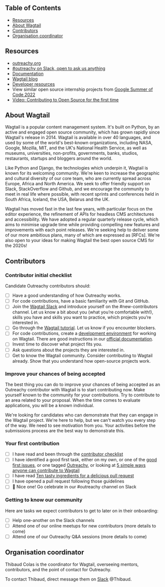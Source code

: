 ## Table of Contents

* [Resources](#resources)
* [About Wagtail](#about-wagtail)
* [Contributors](#contributors)
* [Organisation coordinator](#organisation-coordinator)

## Resources

* [outreachy.org](https://www.outreachy.org/)
* [#outreachy on Slack, open to ask us anything](https://github.com/wagtail/wagtail/wiki/Slack)
* [Documentation](http://docs.wagtail.org/)
* [Wagtail blog](https://wagtail.org/blog/)
* [Developer resources](https://wagtail.org/developers/)
* View similar open source internship projects from [Google Summer of Code 2022](https://github.com/wagtail/wagtail/wiki/Google-Summer-of-Code-2022)
* [Video: Contributing to Open Source for the first time](https://youtu.be/c6b6B9oN4Vg)

## About Wagtail

Wagtail is a popular content management system. It's built on Python, by an active and engaged open source community, which has grown rapidly since Wagtail's release in 2014. Wagtail is available in over 40 languages, and used by some of the world's best-known organizations, including NASA, Google, Mozilla, MIT, and the UK's National Health Service, as well as museums, universities, non-profits, governments, banks, studios, restaurants, startups and bloggers around the world.

Like Python and Django, the technologies which underpin it, Wagtail is known for its welcoming community. We're keen to increase the geographic and cultural diversity of our core team, who are currently spread across Europe, Africa and North America. We seek to offer friendly support on Slack, StackOverflow and Github, and we encourage the community to meet in real life where possible, with recent sprints and conferences held in South Africa, Iceland, the USA, Belarus and the UK.

Wagtail has moved fast in the last few years, with particular focus on the editor experience, the refinement of APIs for headless CMS architectures and accessibility. We have adopted a regular quarterly release cycle, which aims to minimise upgrade time while providing compelling new features and improvements with each point releases. We're seeking help to deliver some of our more ambitious plans, many of which are expressed as [RFCs]. We're also open to your ideas for making Wagtail the best open source CMS for the 2020s!

## Contributors

### Contributor initial checklist

Candidate Outreachy contributors should:

- [ ] Have a good understanding of how Outreachy works.
- [ ] For code contributions, have a basic familiarity with Git and GitHub.
- [ ] Join the [Wagtail Slack](https://github.com/wagtail/wagtail/wiki/Slack) and introduce yourself on the #new-contributors channel. Let us know a bit about you (what you’re comfortable with!), skills you have and skills you want to practice, which projects you’re interested in.
- [ ] Go through the [Wagtail tutorial](https://docs.wagtail.org/en/stable/getting_started/tutorial.html). Let us know if you encounter blockers.
- [ ] For code contributions, create a [development environment](https://docs.wagtail.org/en/stable/contributing/developing.html) for working on Wagtail. There are good instructions in our [official documentation](https://docs.wagtail.org/en/stable/contributing/index.html).
- [ ] Invest time to discover what project fits you.
- [ ] Ask questions about the projects they are interested in.
- [ ] Get to know the Wagtail community. Consider contributing to Wagtail already. Show that you understand how open-source projects work.

### Improve your chances of being accepted

The best thing you can do to improve your chances of being accepted as an Outreachy contributor with Wagtail is to start contributing now. Make yourself known to the community for your contributions. Try to contribute to an area related to your proposal. When the time comes to evaluate applications, you will be a known individual.

We're looking for candidates who can demonstrate that they can engage in the Wagtail project. We're here to help, but we can't watch you every step of the way. We need to see motivation from you. Your activities before the submissions process are the best way to demonstrate this.

### Your first contribution

- [ ] I have read and been through the [contributor checklist](#contributor-checklist)
- [ ] I have identified a good first task, either on my own, or one of the [good first issues](https://github.com/wagtail/wagtail/issues?q=is%3Aissue+is%3Aopen+sort%3Aupdated-desc+label%3A%22good+first+issue%22), or one tagged [Outreachy](https://github.com/wagtail/wagtail/issues?q=is%3Aissue+is%3Aopen+sort%3Aupdated-desc+label%3AOutreachy), or looking at [5 simple ways anyone can contribute to Wagtail](https://wagtail.org/blog/5-simple-ways-anyone-can-contribute-to-wagtail/)
- [ ] I have read [Ten tasty ingredients for a delicious pull request](https://wagtail.org/blog/ten-tasty-ingredients-for-a-delicious-pull-request/)
- [ ] I have opened a pull request following those guidelines
- [ ] 🙌 Nice one! Go celebrate in our #outreachy channel on Slack

### Getting to know our community

Here are tasks we expect contributors to get to later on in their onboarding:

- [ ] Help one-another on the Slack channels
- [ ] Attend one of our online meetups for new contributors (more details to come)
- [ ] Attend one of our Outreachy Q&A sessions (more details to come)

## Organisation coordinator

Thibaud Colas is the coordinator for Wagtail, overseeing mentors, contributors, and the point of contact for Outreachy.

To contact Thibaud, direct message them on [Slack](https://github.com/wagtail/wagtail/wiki/Slack) @Thibaud.